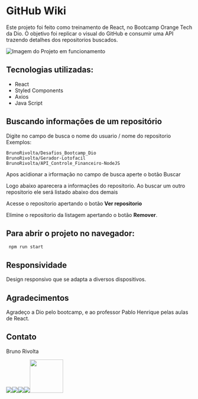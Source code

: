 # GitHub Wiki

Este projeto foi feito como treinamento de React, no Bootcamp Orange Tech da Dio.
O objetivo foi replicar o visual do GitHub e consumir uma API trazendo detalhes dos repositorios buscados.


![Imagem do Projeto em funcionamento](https://images2.imgbox.com/0d/d0/qEFzEvTS_o.gif)  


## Tecnologias utilizadas:

 - React  
 - Styled Components  
 - Axios
 - Java Script 
   

## Buscando informações de um repositório
   
Digite no campo de busca o nome do usuario / nome do repositorio   
Exemplos:   
```
BrunoRivolta/Desafios_Bootcamp_Dio   
BrunoRivolta/Gerador-Lotofacil   
BrunoRivolta/API_Controle_Financeiro-NodeJS  
```

Apos acidionar a irformação no campo de busca aperte o botão Buscar   

Logo abaixo aparecera a informações do repositorio. 
Ao buscar um outro repositorio ele será listado abaixo dos demais   

Acesse o repositorio apertando o botão **Ver repositorio**

Elimine o repositorio da listagem apertando o botão **Remover**.
   

## Para abrir o projeto no navegador:

```
 npm run start
```

## Responsividade

Design responsivo que se adapta a diversos dispositivos.  
   
   
## Agradecimentos

Agradeço a Dio pelo bootcamp, e ao professor Pablo Henrique pelas aulas de React.  
   

## Contato

Bruno Rivolta  

<a href="mailto:brrivolta@gmail.com"><img src="https://img.icons8.com/plasticine/100/null/apple-mail.png"></a><a href="https://github.com/BrunoRivolta"><img src="https://img.icons8.com/plasticine/100/null/github-squared.png"></a><a href="https://www.linkedin.com/in/brunorivolta/"><img src="https://img.icons8.com/plasticine/100/null/linkedin.png"></a><a href="https://www.youtube.com/channel/UC6XJ3aQvFBU7gqHvebolwJQ"><img src="https://img.icons8.com/plasticine/100/null/youtube-play--v1.png"></a><a href="https://devrivolta.blogspot.com/"><img src="https://img.icons8.com/color/48/null/blogger.png" width='90'></a>